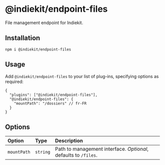 # @indiekit/endpoint-files

File management endpoint for Indiekit.

## Installation

`npm i @indiekit/endpoint-files`

## Usage

Add `@indiekit/endpoint-files` to your list of plug-ins, specifying options as required:

```jsonc
{
  "plugins": ["@indiekit/endpoint-files"],
  "@indiekit/endpoint-files": {
    "mountPath": "/dossiers" // fr-FR
  }
}
```

## Options

| Option      | Type     | Description                                                     |
| :---------- | :------- | :-------------------------------------------------------------- |
| `mountPath` | `string` | Path to management interface. _Optional_, defaults to `/files`. |
